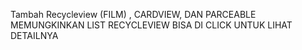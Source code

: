Tambah Recycleview (FILM) , CARDVIEW, DAN PARCEABLE
MEMUNGKINKAN LIST RECYCLEVIEW BISA DI CLICK UNTUK LIHAT DETAILNYA
